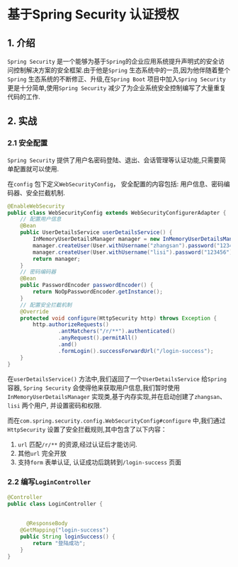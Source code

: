 # 基于Spring Security 认证授权

## 1. 介绍

`Spring Security` 是一个能够为基于`Spring`的企业应用系统提升声明式的安全访问控制解决方案的安全框架.由于他是`Spring` 生态系统中的一员,因为他伴随着整个`Spring` 生态系统的不断修正、升级,在`Spring Boot` 项目中加入`Spring Security` 更是十分简单,使用`Spring Security` 减少了为企业系统安全控制编写了大量重复代码的工作. 

## 2. 实战

### 2.1 安全配置

`Spring Security` 提供了用户名密码登陆、退出、会话管理等认证功能,只需要简单配置就可以使用. 

在`config` 包下定义`WebSecurityConfig`， 安全配置的内容包括: 用户信息、密码编码器、安全拦截机制. 

```java
@EnableWebSecurity
public class WebSecurityConfig extends WebSecurityConfigurerAdapter {
    // 配置用户信息
    @Bean
    public UserDetailsService userDetailsService() {
        InMemoryUserDetailsManager manager = new InMemoryUserDetailsManager();
        manager.createUser(User.withUsername("zhangsan").password("123456").authorities("p1").build());
        manager.createUser(User.withUsername("lisi").password("123456").authorities("p2").build());
        return manager;
    }
    // 密码编码器
    @Bean
    public PasswordEncoder passwordEncoder() {
        return NoOpPasswordEncoder.getInstance();
    }
    // 配置安全拦截机制
    @Override
    protected void configure(HttpSecurity http) throws Exception {
        http.authorizeRequests()
                .antMatchers("/r/**").authenticated()
                .anyRequest().permitAll()
                .and()
                .formLogin().successForwardUrl("/login-success");
    }
}
```

在`userDetailsService()` 方法中,我们返回了一个`UserDetailsService`  给`Spring` 容器, `Spring Security` 会使得他来获取用户信息,我们暂时使用`InMemoryUserDetailsManager` 实现类,基于内存实现,并在启动创建了`zhangsan`、`lisi` 两个用户, 并设置密码和权限. 

而在`com.spring.security.config.WebSecurityConfig#configure` 中,我们通过`HttpSecurity` 设置了安全拦截规则,其中包含了以下内容：

1. `url` 匹配`/r/**` 的资源,经过认证后才能访问.
2. 其他`url` 完全开放
3. 支持`form` 表单认证, 认证成功后跳转到`/login-success` 页面



### 2.2 编写`LoginController`

```java
@Controller
public class LoginController {
    
    
      @ResponseBody
    @GetMapping("login-success")
    public String loginSuccess() {
        return "登陆成功";
    }
}
```






